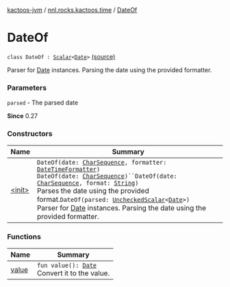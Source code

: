 [kactoos-jvm](../../index.md) / [nnl.rocks.kactoos.time](../index.md) / [DateOf](./index.md)

# DateOf

`class DateOf : `[`Scalar`](../../nnl.rocks.kactoos/-scalar/index.md)`<`[`Date`](http://docs.oracle.com/javase/8/docs/api/java/util/Date.html)`>` [(source)](https://github.com/neonailol/kactoos/blob/master/kactoos-jvm/src/main/kotlin/nnl/rocks/kactoos/time/DateOf.kt#L18)

Parser for [Date](http://docs.oracle.com/javase/8/docs/api/java/util/Date.html) instances.
Parsing the date using the provided formatter.

### Parameters

`parsed` - The parsed date

**Since**
0.27

### Constructors

| Name | Summary |
|---|---|
| [&lt;init&gt;](-init-.md) | `DateOf(date: `[`CharSequence`](https://kotlinlang.org/api/latest/jvm/stdlib/kotlin/-char-sequence/index.html)`, formatter: `[`DateTimeFormatter`](http://docs.oracle.com/javase/8/docs/api/java/time/format/DateTimeFormatter.html)`)`<br>`DateOf(date: `[`CharSequence`](https://kotlinlang.org/api/latest/jvm/stdlib/kotlin/-char-sequence/index.html)`)``DateOf(date: `[`CharSequence`](https://kotlinlang.org/api/latest/jvm/stdlib/kotlin/-char-sequence/index.html)`, format: `[`String`](https://kotlinlang.org/api/latest/jvm/stdlib/kotlin/-string/index.html)`)`<br>Parses the date using the provided format.`DateOf(parsed: `[`UncheckedScalar`](../../nnl.rocks.kactoos.scalar/-unchecked-scalar/index.md)`<`[`Date`](http://docs.oracle.com/javase/8/docs/api/java/util/Date.html)`>)`<br>Parser for [Date](http://docs.oracle.com/javase/8/docs/api/java/util/Date.html) instances. Parsing the date using the provided formatter. |

### Functions

| Name | Summary |
|---|---|
| [value](value.md) | `fun value(): `[`Date`](http://docs.oracle.com/javase/8/docs/api/java/util/Date.html)<br>Convert it to the value. |
